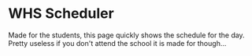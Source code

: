 # WHS Scheduler
Made for the students, this page quickly shows the schedule for the day. Pretty useless if you don't attend the school it is made for though...
